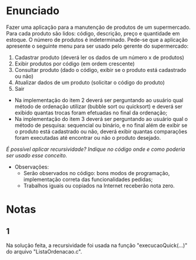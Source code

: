 # Enunciado

Fazer uma aplicação para a manutenção de produtos de um supermercado. Para cada produto são lidos: código, descrição, preço e quantidade em estoque. O número de produtos é indeterminado. Pede-se que a aplicação apresente o seguinte menu para ser usado pelo gerente do supermercado:

1. Cadastrar produto (deverá ler os dados de um número x de produtos)
2. Exibir produtos por código (em ordem crescente)
3. Consultar produto (dado o código, exibir se o produto está cadastrado ou não)
4. Atualizar dados de um produto (solicitar o código do produto)
5. Sair

- Na implementação do item 2 deverá ser perguntando ao usuário qual método de ordenação utilizar (bubble sort ou quicksort) e deverá ser exibido quantas trocas foram efetuadas no final da ordenação;
- Na implementação do item 3 deverá ser perguntando ao usuário qual o método de pesquisa: sequencial ou binário, e no final além de exibir se o produto está cadastrado ou não, deverá exibir quantas comparações foram executadas até encontrar ou não o produto
desejado.

*É possível aplicar recursividade? Indique no código onde e como poderia ser usado esse conceito.*

- Observações:
	- Serão observados no código: bons modos de programação, implementação correta das funcionalidades pedidas;
	- Trabalhos iguais ou copiados na Internet receberão nota zero.

# Notas

## 1
Na solução feita, a recursividade foi usada na função "execucaoQuick(...)" do arquivo "ListaOrdenacao.c".
